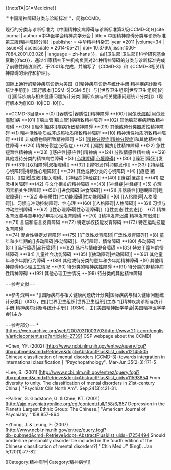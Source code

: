 {{noteTA|G1=Medicine}}

'''中国精神障碍分类与诊断标准'''，简称CCMD。

现行的分类与诊断标准为《中国精神疾病障碍与诊断标准第3版(CCMD-3)》<ref>{{cite journal | author =中华医学会精神病学分会 | title =  中国精神障碍分类与诊断标准第三版(精神障碍分类)   | publisher = 中华精神科杂志 |year =2011 |volume=34 | issue=3| accessdate = 2014-05-21 | doi= 10.3760/j:issn:1006-7884.2001.03.028 | language = zh-hans }}</ref>，由[[卫生部|卫生部]]科学研究基金资助{{fact}}，通过41家精神卫生机构负责对24种精神障碍的分类与诊断标准完成了前瞻性随访测试，于2001年完成，并编写了《CCMD-3》和《CCMD-3相关精神障碍的治疗和护理》。

国际上通行的精神疾病诊断为美国《[[精神疾病诊断与统计手册|精神疾病诊断与统计手册]]》（现行版本[[DSM-5|DSM-5]]）与[[世界卫生组织|世界卫生组织]]的《[[国际疾病与相关健康问题统计分类|国际疾病与相关健康问题统计分类]]》（现行版本为[[ICD-10|ICD-10]]）。

==CCMD-3目录==
*(0) [[器质性|器质性]]精神障碍 
**(00) [[阿尔茨海默|阿尔茨海默]](Alzheimer)病 
**(01) [[脑血管|脑血管]]病所致精神障碍 
**(02) 其他脑部疾病所致精神障碍 
**(03) [[躯体|躯体]]疾病所致精神障碍 
**(09) 其他或待分类器质性精神障碍 
*(1) 精神活性物质或非成瘾物质所致精神障碍 
**(10) 精神活性物质所致精神障碍 
**(11) 非成瘾物质所致精神障碍 
*(2) [[精神分裂症|精神分裂症]](分裂症)和其他精神病性障碍 
**(20) 精神分裂症(分裂症) 
**(21) [[偏执|偏执]]性精神障碍 
**(22) 急性短暂性精神病 
**(23) [[感应性|感应性]]精神病 
**(24) 分裂情感性精神病 
**(29) 其他或待分类的精神病性障碍 
*(3) [[心境障碍|心境障碍]](情感性精神障碍) 
**(30) [[躁狂|躁狂]]发作 
**(31) [[双相障碍|双相障碍]] 
**(32) [[抑郁发作|抑郁发作]] 
**(33) [[持续性心境障碍|持续性心境障碍]] 
**(39) 其他或待分类的心境障碍 
*(4) [[癔症|癔症]]、[[应激|应激]]相关障碍、[[神经症|神经症]] 
**(40) [[癔症|癔症]] 
**(41) 应激相关障碍 
**(42) 与文化相关的精神障碍 
**(43) [[神经症|神经症]] 
*(5) 心理因素相关生理障碍 
**(50) [[进食障碍|进食障碍]] 
**(51) 非器质性[[睡眠障碍|睡眠障碍]] 
**(52) 非器质性[[性功能障碍|性功能障碍]] 
*(6) [[人格障碍|人格障碍]]、习惯与冲动控制障碍、性心理 
**(60) [[人格障碍|人格障碍]] 
**(61) 习惯与冲动控制障碍 
**(62) [[性心理障碍|性心理障碍]]（[[性变态|性变态]]） 
*(7) 精神发育迟滞与童年和少年期心理发育障碍
**(70) [[精神发育迟滞|精神发育迟滞]] 
**(71) 言语和语言发育障碍 
**(72) 特定学校技能发育障碍 
**(73) 特定运动技能发育障碍  
**(74) 混合性特定发育障碍 
**(75) [[广泛性发育障碍|广泛性发育障碍]] 
*(8) 童年和少年期的[[多动障碍|多动障碍]]、品行障碍、情绪障碍 
**(80) 多动障碍 
**(81) [[品行障碍|品行障碍]] 
**(82) 品行与情绪混合障碍 
**(83) 特发于童年的情绪障碍 
**(84) 儿童社会功能障碍 
**(85) [[抽动障碍|抽动障碍]] 
**(86) 其他童年和少年期行为障碍 
**(89) 其他或待分类的童年和少年期精神障碍 
*(9) 其他精神障碍和心理卫生情况 
**(90) 待分类的精神病性障碍 
**(91) 待分类的非精神病性精神障碍 
**(92) 其他心理卫生情况 
**(99) 待分类的其他精神障碍 

==参考文献==
<div class="references-small">
<references />
</div>

==參考资料==
*[[国际疾病与相关健康问题统计分类|国际疾病与相关健康问题统计分类]]（ICD），由[[世界卫生组织|世界卫生组织]]主办
*[[精神疾病诊断与统计手册|精神疾病诊断与统计手册]]（DSM），由[[美国精神医学学会|美国精神医学学会]]主办

==参考部分==
*[https://web.archive.org/web/20070311003703/http://www.21jk.com/english/articlecontent.asp?articleId=27391 CSP webpage about the CCMD]

*Chen, YF. (2002) [http://www.ncbi.nlm.nih.gov/entrez/query.fcgi?db=pubmed&cmd=Retrieve&dopt=AbstractPlus&list_uids=12145505 Chinese classification of mental disorders (CCMD-3): towards integration in international classification.] ''Psychopathology''. Mar-Jun;35(2-3):171-5

*Lee, S. (2001) [http://www.ncbi.nlm.nih.gov/entrez/query.fcgi?db=pubmed&cmd=Retrieve&dopt=AbstractPlus&list_uids=11593854 From diversity to unity. The classification of mental disorders in 21st-century China.] ''Psychiatr Clin North Am''. Sep;24(3):421-31.

*Parker, G. Gladstone, G. & Chee, KT. (2001) [http://ajp.psychiatryonline.org/cgi/content/full/158/6/857 Depression in the Planet’s Largest Ethnic Group: The Chinese.] ''American Journal of Psychiatry,'' 158:857-864

*Zhong, J. & Leung, F. (2007) [http://www.ncbi.nlm.nih.gov/entrez/query.fcgi?db=pubmed&cmd=Retrieve&dopt=AbstractPlus&list_uids=17254494 Should borderline personality disorder be included in the fourth edition of the Chinese classification of mental disorders?] ''Chin Med J'' (Engl). Jan 5;120(1):77-82

[[Category:精神病学|Category:精神病学]]